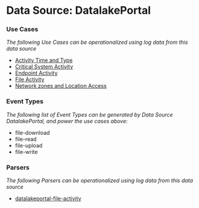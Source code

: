 Data Source: DatalakePortal
===========================

### Use Cases

_The following Use Cases can be operationalized using log data from this data source_

* [Activity Time  and Type](usecase_activity_time__and_type.md)
* [Critical System Activity](usecase_critical_system_activity.md)
* [Endpoint Activity](usecase_endpoint_activity.md)
* [File Activity](usecase_file_activity.md)
* [Network zones and Location Access](usecase_network_zones_and_location_access.md)


### Event Types

_The following list of Event Types can be generated by Data Source DatalakePortal, and power the use cases above:_

- file-download
- file-read
- file-upload
- file-write


### Parsers

_The following Parsers can be operationalized using log data from this data source_

* [datalakeportal-file-activity](parserContent_datalakeportal-file-activity.md)
